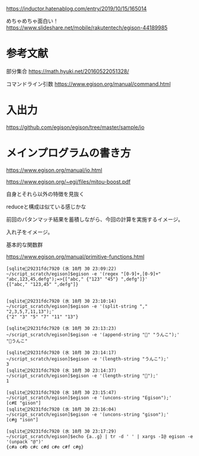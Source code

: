 
https://inductor.hatenablog.com/entry/2019/10/15/165014


めちゃめちゃ面白い！
https://www.slideshare.net/mobile/rakutentech/egison-44189985

# 参考文献

部分集合
https://math.hyuki.net/20160522051328/

コマンドライン引数
https://www.egison.org/manual/command.html

# 入出力
https://github.com/egison/egison/tree/master/sample/io

# メインプログラムの書き方

https://www.egison.org/manual/io.html

https://www.egison.org/~egi/files/mitou-boost.pdf


自身とそれら以外の特徴を見抜く


reduceと構成は似ている感じかな

前回のパタンマッチ結果を蓄積しながら、今回の計算を実施するイメージ。

入れ子をイメージ。


基本的な関数群

https://www.egison.org/manual/primitive-functions.html


```
[sqlite💚29231fdc7920 (水 10月 30 23:09:22) ~/script_scratch/egison]$egison -e '(regex "[0-9]+,[0-9]+" "abc,123,45,defg");=>{["abc," {"123" "45"} ",defg"]}'
{["abc," "123,45" ",defg"]}
```

```

[sqlite💚29231fdc7920 (水 10月 30 23:10:14) ~/script_scratch/egison]$egison -e '(split-string "," "2,3,5,7,11,13");'
{"2" "3" "5" "7" "11" "13"}

```


```
[sqlite💚29231fdc7920 (水 10月 30 23:13:23) ~/script_scratch/egison]$egison -e '(append-string "💩" "うんこ");'
"💩うんこ"
```


```
[sqlite💚29231fdc7920 (水 10月 30 23:14:17) ~/script_scratch/egison]$egison -e '(length-string "うんこ");'
3
[sqlite💚29231fdc7920 (水 10月 30 23:14:37) ~/script_scratch/egison]$egison -e '(length-string "💩");'
1
```

```
[sqlite💚29231fdc7920 (水 10月 30 23:15:47) ~/script_scratch/egison]$egison -e '(uncons-string "Egison");'
[c#E "gison"]
[sqlite💚29231fdc7920 (水 10月 30 23:16:04) ~/script_scratch/egison]$egison -e '(uncons-string "gison");'
[c#g "ison"]
```


```
[sqlite💚29231fdc7920 (水 10月 30 23:17:29) ~/script_scratch/egison]$echo {a..g} | tr -d ' ' | xargs -I@ egison -e '(unpack "@")'
{c#a c#b c#c c#d c#e c#f c#g}
```
